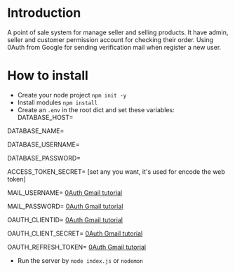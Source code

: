 # Introduction
A point of sale system for manage seller and selling products. It have admin, seller and customer permission account for checking their order. Using 0Auth from Google for sending verification mail when register a new user.

# How to install
- Create your node project ``` npm init -y ```
- Install modules ``` npm install ```
- Create an ``` .env ``` in the root dict and set these variables:
DATABASE_HOST=

DATABASE_NAME=

DATABASE_USERNAME=

DATABASE_PASSWORD=

ACCESS_TOKEN_SECRET= [set any you want, it's used for encode the web token]

MAIL_USERNAME= [0Auth Gmail tutorial](https://www.freecodecamp.org/news/use-nodemailer-to-send-emails-from-your-node-js-server/)

MAIL_PASSWORD= [0Auth Gmail tutorial](https://www.freecodecamp.org/news/use-nodemailer-to-send-emails-from-your-node-js-server/)

OAUTH_CLIENTID= [0Auth Gmail tutorial](https://www.freecodecamp.org/news/use-nodemailer-to-send-emails-from-your-node-js-server/)

OAUTH_CLIENT_SECRET= [0Auth Gmail tutorial](https://www.freecodecamp.org/news/use-nodemailer-to-send-emails-from-your-node-js-server/)

OAUTH_REFRESH_TOKEN= [0Auth Gmail tutorial](https://www.freecodecamp.org/news/use-nodemailer-to-send-emails-from-your-node-js-server/)

- Run the server by ``` node index.js ``` or ``` nodemon ```
